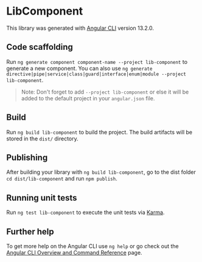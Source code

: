 # LibComponent

This library was generated with [Angular CLI](https://github.com/angular/angular-cli) version 13.2.0.

## Code scaffolding

Run `ng generate component component-name --project lib-component` to generate a new component. You can also use `ng generate directive|pipe|service|class|guard|interface|enum|module --project lib-component`.
> Note: Don't forget to add `--project lib-component` or else it will be added to the default project in your `angular.json` file. 

## Build

Run `ng build lib-component` to build the project. The build artifacts will be stored in the `dist/` directory.

## Publishing

After building your library with `ng build lib-component`, go to the dist folder `cd dist/lib-component` and run `npm publish`.

## Running unit tests

Run `ng test lib-component` to execute the unit tests via [Karma](https://karma-runner.github.io).

## Further help

To get more help on the Angular CLI use `ng help` or go check out the [Angular CLI Overview and Command Reference](https://angular.io/cli) page.
